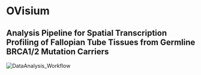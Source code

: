 # OVisium
## Analysis Pipeline for Spatial Transcription Profiling of Fallopian Tube Tissues from Germline BRCA1/2 Mutation Carriers
![DataAnalysis_Workflow](https://github.com/NyKepler/OVisium/assets/111468388/7a712847-113a-4790-b8d5-3f6fe2333d29)
